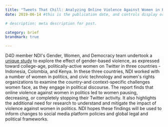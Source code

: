 ```yaml
---
title: "Tweets That Chill: Analyzing Online Violence Against Women in Politics"
date: 2019-06-14 #this is the publication date, and controls display order.

# description: meta description for post.

category: brief
brandmark: true

---
```


D4D member NDI's Gender, Women, and Democracy team undertook a [unique study][link] to explore the effect of gender-based violence, as expressed toward college-age, politically-active women on Twitter in three countries - Indonesia, Colombia, and Kenya. In these three countries, NDI worked with a number of women in politics, and civic technology and women's rights organizations to examine the country-and context-specific challenges women face, as they engage in political discourse. The report finds that online violence against women in politics led to women pausing, decreasing, or completely stopping their Twitter activity. It also highlights the additional need for research to understand and mitigate the impact of violence against women in politics. NDI hopes these findings will be used to inform changes to social media platform policies and global legal and political frameworks.

[link]: https://www.ndi.org/tweets-that-chill